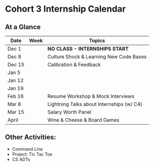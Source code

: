 # Cohort 3 Internship Calendar

## At a Glance

Date    | Week                                | Topics
--------|-------------------------------------|-----------------------------
Dec 1   |   | **NO CLASS - INTERNSHIPS START**
Dec 8   |   | Culture Shock & Learning New Code Bases
Dec 15  |   | Calibration & Feedback
Jan 5   |   |
Jan 12  |   |
Jan 19  |   |
Feb 16  |   | Resume Workshop & Mock Interviews
Mar 8   |   | Lightning Talks about Internships (w/ C4)
Mar 15  |   | Salary Worth Panel
April   |   | Wine & Cheese & Board Games

## Other Activities:
- Command Line
- Project: Tic Tac Toe
- CS ADTs

